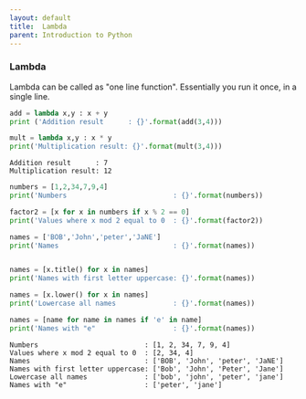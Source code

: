 ```yaml
---
layout: default
title:  Lambda
parent: Introduction to Python
---
```


### Lambda
Lambda can be called as "one line function". Essentially you run it once, in a single line.


```python
add = lambda x,y : x + y
print ('Addition result      : {}'.format(add(3,4)))

mult = lambda x,y : x * y
print('Multiplication result: {}'.format(mult(3,4)))
```

    Addition result      : 7
    Multiplication result: 12



```python
numbers = [1,2,34,7,9,4]
print('Numbers                          : {}'.format(numbers))

factor2 = [x for x in numbers if x % 2 == 0]
print('Values where x mod 2 equal to 0  : {}'.format(factor2))

names = ['BOB','John','peter','JaNE']
print('Names                            : {}'.format(names))


names = [x.title() for x in names]
print('Names with first letter uppercase: {}'.format(names))

names = [x.lower() for x in names]
print('Lowercase all names              : {}'.format(names))

names = [name for name in names if 'e' in name]
print('Names with "e"                   : {}'.format(names))

```

    Numbers                          : [1, 2, 34, 7, 9, 4]
    Values where x mod 2 equal to 0  : [2, 34, 4]
    Names                            : ['BOB', 'John', 'peter', 'JaNE']
    Names with first letter uppercase: ['Bob', 'John', 'Peter', 'Jane']
    Lowercase all names              : ['bob', 'john', 'peter', 'jane']
    Names with "e"                   : ['peter', 'jane']
    
